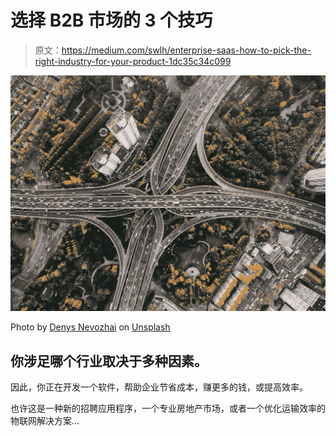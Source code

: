 # 选择 B2B 市场的 3 个技巧

> 原文：<https://medium.com/swlh/enterprise-saas-how-to-pick-the-right-industry-for-your-product-1dc35c34c099>

![](img/b6c69dfc97b3b45693bf449bd8b7d379.png)

Photo by [Denys Nevozhai](https://unsplash.com/@dnevozhai?utm_source=medium&utm_medium=referral) on [Unsplash](https://unsplash.com?utm_source=medium&utm_medium=referral)

## 你涉足哪个行业取决于多种因素。

因此，你正在开发一个软件，帮助企业节省成本，赚更多的钱，或提高效率。

也许这是一种新的招聘应用程序，一个专业房地产市场，或者一个优化运输效率的物联网解决方案…